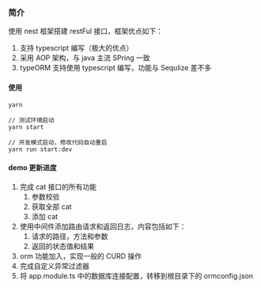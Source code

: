 ### 简介

使用 nest 框架搭建 restFul 接口，框架优点如下：

1. 支持 typescript 编写（极大的优点）
2. 采用 AOP 架构，与 java 主流 SPring 一致
3. typeORM 支持使用 typescript 编写，功能与 Sequlize 差不多

#### 使用

```shell
yarn

// 测试环境启动
yarn start

// 开发模式启动，修改代码自动重启
yarn run start:dev
```

#### demo 更新进度

1. 完成 cat 接口的所有功能
   1. 参数校验
   2. 获取全部 cat
   3. 添加 cat
2. 使用中间件添加路由请求和返回日志，内容包括如下：
   1. 请求的路径，方法和参数
   2. 返回的状态值和结果
3. orm 功能加入，实现一般的 CURD 操作
4. 完成自定义异常过滤器
5. 将 app.module.ts 中的数据库连接配置，转移到根目录下的 ormconfig.json
